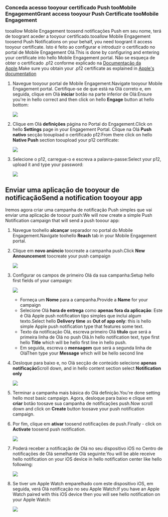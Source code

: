 ### <a name="grant-access-tooyour-push-certificate-toomobile-engagement"></a><span data-ttu-id="fea7f-101">Conceda acesso tooyour certificado Push tooMobile Engagement</span><span class="sxs-lookup"><span data-stu-id="fea7f-101">Grant access tooyour Push Certificate tooMobile Engagement</span></span>
<span data-ttu-id="fea7f-102">tooallow Mobile Engagement toosend notificações Push em seu nome, terá de toogrant aceder a tooyour certificado.</span><span class="sxs-lookup"><span data-stu-id="fea7f-102">tooallow Mobile Engagement toosend Push Notifications on your behalf, you need toogrant it access tooyour certificate.</span></span> <span data-ttu-id="fea7f-103">Isto é feito ao configurar e introduzir o certificado no portal de Mobile Engagement Olá.</span><span class="sxs-lookup"><span data-stu-id="fea7f-103">This is done by configuring and entering your certificate into hello Mobile Engagement portal.</span></span> <span data-ttu-id="fea7f-104">Não se esqueça de obter o certificado .p12 conforme explicado na [Documentação da Apple](https://developer.apple.com/library/prerelease/ios/documentation/IDEs/Conceptual/AppDistributionGuide/AddingCapabilities/AddingCapabilities.html#//apple_ref/doc/uid/TP40012582-CH26-SW6).</span><span class="sxs-lookup"><span data-stu-id="fea7f-104">Make sure you obtain your .p12 certificate as explained in [Apple's documentation](https://developer.apple.com/library/prerelease/ios/documentation/IDEs/Conceptual/AppDistributionGuide/AddingCapabilities/AddingCapabilities.html#//apple_ref/doc/uid/TP40012582-CH26-SW6)</span></span>

1. <span data-ttu-id="fea7f-105">Navegue tooyour portal de Mobile Engagement.</span><span class="sxs-lookup"><span data-stu-id="fea7f-105">Navigate tooyour Mobile Engagement portal.</span></span> <span data-ttu-id="fea7f-106">Certifique-se de que está na Olá correto e, em seguida, clique em Olá **iniciar** botão na parte inferior de Olá:</span><span class="sxs-lookup"><span data-stu-id="fea7f-106">Ensure you're in hello correct and then click on hello **Engage** button at hello bottom:</span></span>
   
    ![](./media/mobile-engagement-ios-send-push/engage-button.png)
2. <span data-ttu-id="fea7f-107">Clique em Olá **definições** página no Portal do Engagement.</span><span class="sxs-lookup"><span data-stu-id="fea7f-107">Click on hello **Settings** page in your Engagement Portal.</span></span> <span data-ttu-id="fea7f-108">Clique na Olá **Push nativo** secção tooupload o certificado p12:</span><span class="sxs-lookup"><span data-stu-id="fea7f-108">From there click on hello **Native Push** section tooupload your p12 certificate:</span></span>
   
    ![](./media/mobile-engagement-ios-send-push/engagement-portal.png)
3. <span data-ttu-id="fea7f-109">Selecione o p12, carregue-o e escreva a palavra-passe:</span><span class="sxs-lookup"><span data-stu-id="fea7f-109">Select your p12, upload it and type your password:</span></span>
   
    ![](./media/mobile-engagement-ios-send-push/native-push-settings.png)

## <span data-ttu-id="fea7f-110"><a id="send"></a>Enviar uma aplicação de tooyour de notificação</span><span class="sxs-lookup"><span data-stu-id="fea7f-110"><a id="send"></a>Send a notification tooyour app</span></span>
<span data-ttu-id="fea7f-111">Iremos agora criar uma campanha de notificação Push simples que vai enviar uma aplicação de tooour push:</span><span class="sxs-lookup"><span data-stu-id="fea7f-111">We will now create a simple Push Notification campaign that will send a push tooour app:</span></span>

1. <span data-ttu-id="fea7f-112">Navegue toohello **alcançar** separador no portal do Mobile Engagement.</span><span class="sxs-lookup"><span data-stu-id="fea7f-112">Navigate toohello **Reach** tab in your Mobile Engagement portal.</span></span>
2. <span data-ttu-id="fea7f-113">Clique em **novo anúncio** toocreate a campanha push.</span><span class="sxs-lookup"><span data-stu-id="fea7f-113">Click **New Announcement** toocreate your push campaign</span></span>
   
    ![](./media/mobile-engagement-ios-send-push/new-announcement.png)
3. <span data-ttu-id="fea7f-114">Configurar os campos de primeiro Olá da sua campanha:</span><span class="sxs-lookup"><span data-stu-id="fea7f-114">Setup hello first fields of your campaign:</span></span>
   
    ![](./media/mobile-engagement-ios-send-push/campaign-first-params.png)
   
   * <span data-ttu-id="fea7f-115">Forneça um **Nome** para a campanha.</span><span class="sxs-lookup"><span data-stu-id="fea7f-115">Provide a **Name** for your campaign</span></span> 
   * <span data-ttu-id="fea7f-116">Selecione Olá **hora de entrega** como **apenas fora da aplicação**: Este é Olá Apple push notification tipo simples que inclui algum texto.</span><span class="sxs-lookup"><span data-stu-id="fea7f-116">Select hello **Delivery time** as **Out of app only**: this is hello simple Apple push notification type that features some text.</span></span>
   * <span data-ttu-id="fea7f-117">Texto da notificação Olá, escreva primeiro Olá **título** que será a primeira linha de Olá no push Olá.</span><span class="sxs-lookup"><span data-stu-id="fea7f-117">In hello notification text, type first hello **Title** which will be hello first line in hello push.</span></span>
   * <span data-ttu-id="fea7f-118">Em seguida, escreva o **mensagem** que será a segunda linha de Olá</span><span class="sxs-lookup"><span data-stu-id="fea7f-118">Then type your **Message** which will be hello second line</span></span>
4. <span data-ttu-id="fea7f-119">Desloque para baixo e, no Olá secção de conteúdo selecione **apenas notificação**</span><span class="sxs-lookup"><span data-stu-id="fea7f-119">Scroll down, and in hello content section select **Notification only**</span></span>
   
    ![](./media/mobile-engagement-ios-send-push/campaign-content.png)
5. <span data-ttu-id="fea7f-120">Terminar a campanha mais básica do Olá definição.</span><span class="sxs-lookup"><span data-stu-id="fea7f-120">You're done setting hello most basic campaign.</span></span> <span data-ttu-id="fea7f-121">Agora, desloque para baixo e clique em **criar** botão toosave sua campanha de notificações push.</span><span class="sxs-lookup"><span data-stu-id="fea7f-121">Now scroll down and click on **Create** button toosave your push notification campaign.</span></span> 
6. <span data-ttu-id="fea7f-122">Por fim, clique em **ativar** toosend notificações de push.</span><span class="sxs-lookup"><span data-stu-id="fea7f-122">Finally - click on **Activate** toosend push notification.</span></span> 
   
    ![](./media/mobile-engagement-ios-send-push/campaign-activate.png)
7. <span data-ttu-id="fea7f-123">Poderá receber a notificação de Olá no seu dispositivo iOS no Centro de notificações de Olá semelhante Olá seguinte:</span><span class="sxs-lookup"><span data-stu-id="fea7f-123">You will be able receive hello notification on your iOS device in hello notification center like hello following:</span></span>
   
    ![](./media/mobile-engagement-ios-send-push/iphone-notification.png)
8. <span data-ttu-id="fea7f-124">Se tiver um Apple Watch emparelhado com este dispositivo iOS, em seguida, verá Olá notificação no seu Apple Watch:</span><span class="sxs-lookup"><span data-stu-id="fea7f-124">If you have an Apple Watch paired with this iOS device then you will see hello notification on your Apple Watch:</span></span>
   
    ![](./media/mobile-engagement-ios-send-push/apple-watch.png)

